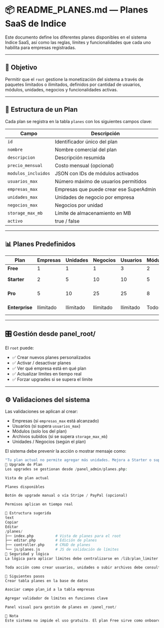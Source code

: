 # 📦 README_PLANES.md — Planes SaaS de Indice

Este documento define los diferentes planes disponibles en el sistema Indice SaaS, así como las reglas, límites y funcionalidades que cada uno habilita para empresas registradas.

---

## 🎯 Objetivo

Permitir que el `root` gestione la monetización del sistema a través de paquetes limitados o ilimitados, definidos por cantidad de usuarios, módulos, unidades, negocios y funcionalidades activas.

---

## 🧩 Estructura de un Plan

Cada plan se registra en la tabla `planes` con los siguientes campos clave:

| Campo               | Descripción                                   |
|---------------------|-----------------------------------------------|
| `id`                | Identificador único del plan                  |
| `nombre`            | Nombre comercial del plan                     |
| `descripcion`       | Descripción resumida                          |
| `precio_mensual`    | Costo mensual (opcional)                      |
| `modulos_incluidos` | JSON con IDs de módulos activados            |
| `usuarios_max`      | Número máximo de usuarios permitidos         |
| `empresas_max`      | Empresas que puede crear ese SuperAdmin      |
| `unidades_max`      | Unidades de negocio por empresa              |
| `negocios_max`      | Negocios por unidad                           |
| `storage_max_mb`    | Límite de almacenamiento en MB               |
| `activo`            | true / false                                  |

---

## 📊 Planes Predefinidos

| Plan         | Empresas | Unidades | Negocios | Usuarios | Módulos | Precio    |
|--------------|----------|----------|----------|----------|---------|-----------|
| **Free**     | 1        | 1        | 1        | 3        | 2       | $0        |
| **Starter**  | 2        | 5        | 10       | 10       | 5       | $25 USD   |
| **Pro**      | 5        | 10       | 25       | 25       | 8       | $75 USD   |
| **Enterprise** | Ilimitado | Ilimitado | Ilimitado | Ilimitado | Todos   | A medida |

---

## 🎛️ Gestión desde panel_root/

El `root` puede:

- ✅ Crear nuevos planes personalizados
- ✅ Activar / desactivar planes
- ✅ Ver qué empresa está en qué plan
- ✅ Actualizar límites en tiempo real
- ✅ Forzar upgrades si se supera el límite

---

## ⚙️ Validaciones del sistema

Las validaciones se aplican al crear:

- Empresas (si `empresas_max` está alcanzado)
- Usuarios (si supera `usuarios_max`)
- Módulos (solo los del plan)
- Archivos subidos (si se supera `storage_max_mb`)
- Unidades / Negocios (según el plan)

El sistema debe prevenir la acción o mostrar mensaje como:

```php
"Tu plan actual no permite agregar más unidades. Mejora a Starter o superior."
🔄 Upgrade de Plan
Los upgrades se gestionan desde /panel_admin/planes.php:

Vista de plan actual

Planes disponibles

Botón de upgrade manual o vía Stripe / PayPal (opcional)

Permisos aplican en tiempo real

📂 Estructura sugerida
text
Copiar
Editar
/planes/
├── index.php          # Vista de planes para el root
├── editar.php         # Edición de planes
├── controller.php     # CRUD de planes
└── js/planes.js       # JS de validación de límites
🔐 Seguridad y lógica
La lógica para aplicar límites debe centralizarse en /lib/plan_limiter.php o similar.

Toda acción como crear usuarios, unidades o subir archivos debe consultar el límite antes de permitirlo.

🧪 Siguientes pasos
Crear tabla planes en la base de datos

Asociar campo plan_id a la tabla empresas

Agregar validador de límites en funciones clave

Panel visual para gestión de planes en /panel_root/

🧾 Nota
Este sistema no impide el uso gratuito. El plan Free sirve como onboarding natural y debe permitir experimentar con la plataforma sin pagar.